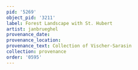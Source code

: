 ```yaml
---
pid: '5269'
object_pid: '3211'
label: Forest Landscape with St. Hubert
artist: janbrueghel
provenance_date:
provenance_location:
provenance_text: Collection of Vischer-Sarasin
collection: provenance
order: '0595'
---
```

